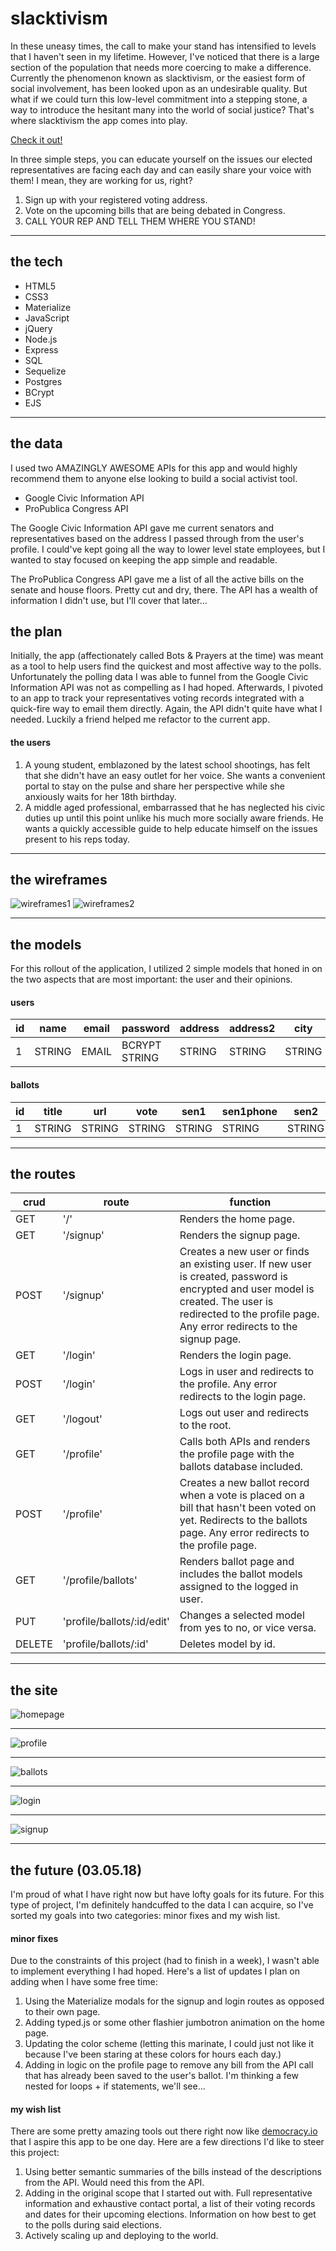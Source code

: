 # slacktivism

In these uneasy times, the call to make your stand has intensified to levels that I
haven't seen in my lifetime. However, I've noticed that there is a large section of
the population that needs more coercing to make a difference. Currently the phenomenon known as slacktivism, or the easiest form of social involvement, has been looked upon as an undesirable quality.
But what if we could turn this low-level commitment into a stepping stone, a way to introduce
the hesitant many into the world of social justice? That's where slacktivism the app comes into play.

[Check it out!](http://slacktivism.herokuapp.com/)

In three simple steps, you can educate yourself on the issues our elected representatives are facing each day and can easily share your voice with them! I mean, they are working for us, right?

1. Sign up with your registered voting address.
2. Vote on the upcoming bills that are being debated in Congress.
3. CALL YOUR REP AND TELL THEM WHERE YOU STAND!

***

## the tech
* HTML5
* CSS3
* Materialize
* JavaScript
* jQuery
* Node.js
* Express
* SQL
* Sequelize
* Postgres
* BCrypt
* EJS

***

## the data

I used two AMAZINGLY AWESOME APIs for this app and would highly recommend them to anyone else looking to build a social activist tool.

* Google Civic Information API
* ProPublica Congress API

The Google Civic Information API gave me current senators and representatives based on the address I passed through from the user's profile. I could've kept going all the way to lower level state employees, but I wanted to stay focused on keeping the app simple and readable.

The ProPublica Congress API gave me a list of all the active bills on the senate and house floors. Pretty cut and dry, there. The API has a wealth of information I didn't use, but I'll cover that later...

## the plan

Initially, the app (affectionately called Bots & Prayers at the time) was meant as a tool to help users find the quickest and most affective way to the polls. Unfortunately the polling data I was able to funnel from the Google Civic Information API was not as compelling as I had hoped. Afterwards, I pivoted to an app to track your representatives voting records integrated with a quick-fire way to email them directly. Again, the API didn't quite have what I needed. Luckily a friend helped me refactor to the current app.

#### the users

1. A young student, emblazoned by the latest school shootings, has felt that she didn't have an easy outlet for her voice. She wants a convenient portal to stay on the pulse and share her perspective while she anxiously waits for her 18th birthday.
2. A middle aged professional, embarrassed that he has neglected his civic duties up until this point unlike his much more socially aware friends. He wants a quickly accessible guide to help educate himself on the issues present to his reps today.

***

## the wireframes

![wireframes1](https://raw.githubusercontent.com/danheyward/vote-app/master/public/img/wireframes1.jpeg)
![wireframes2](https://raw.githubusercontent.com/danheyward/vote-app/master/public/img/wireframes2.jpeg)

***

## the models

For this rollout of the application, I utilized 2 simple models that honed in on the two aspects that are most important: the user and their opinions.

#### users
| id | name   | email | password      | address | address2 | city   | state  | zipcode  | party  |
|----|--------|-------|---------------|---------|----------|--------|--------|----------|--------|
| 1  | STRING | EMAIL | BCRYPT STRING | STRING  | STRING   | STRING | STRING | STRING   | STRING |

#### ballots
| id | title   | url | vote      | sen1 | sen1phone | sen2   | sen2phone  | rep  | repphone | userid|
|----|--------|-------|---------------|---------|----------|--------|--------|----------|--------|--------|
| 1  | STRING | STRING | STRING | STRING  | STRING   | STRING | STRING | STRING   | STRING | STRING |

***

## the routes

|crud|route|function|
|---|---|---|
|GET|'/'|Renders the home page.|
|GET|'/signup'|Renders the signup page.|
|POST|'/signup'|Creates a new user or finds an existing user. If new user is created, password is encrypted and user model is created. The user is redirected to the profile page. Any error redirects to the signup page.|
|GET|'/login'|Renders the login page.|
|POST|'/login'|Logs in user and redirects to the profile. Any error redirects to the login page.|
|GET|'/logout'|Logs out user and redirects to the root.|
|GET|'/profile'|Calls both APIs and renders the profile page with the ballots database included.|
|POST|'/profile'|Creates a new ballot record when a vote is placed on a bill that hasn't been voted on yet. Redirects to the ballots page. Any error redirects to the profile page.|
|GET|'/profile/ballots'|Renders ballot page and includes the ballot models assigned to the logged in user.|
|PUT|'profile/ballots/:id/edit'|Changes a selected model from yes to no, or vice versa.|
|DELETE|'profile/ballots/:id'|Deletes model by id.|

***

## the site

![homepage](https://raw.githubusercontent.com/danheyward/vote-app/master/public/img/home.png)
***
![profile](https://raw.githubusercontent.com/danheyward/vote-app/master/public/img/profile.png)
***
![ballots](https://raw.githubusercontent.com/danheyward/vote-app/master/public/img/ballots.png)
***
![login](https://raw.githubusercontent.com/danheyward/vote-app/master/public/img/login.png)
***
![signup](https://raw.githubusercontent.com/danheyward/vote-app/master/public/img/signup.png)

***

## the future (03.05.18)

I'm proud of what I have right now but have lofty goals for its future. For this type of project, I'm definitely handcuffed to the data I can acquire, so I've sorted my goals into two categories: minor fixes and my wish list.

#### minor fixes
Due to the constraints of this project (had to finish in a week), I wasn't able to implement everything I had hoped. Here's a list of updates I plan on adding when I have some free time:

1. Using the Materialize modals for the signup and login routes as opposed to their own page.
2. Adding typed.js or some other flashier jumbotron animation on the home page.
3. Updating the color scheme (letting this marinate, I could just not like it because I've been staring at these colors for hours each day.)
4. Adding in logic on the profile page to remove any bill from the API call that has already been saved to the user's ballot. I'm thinking a few nested for loops + if statements, we'll see...


#### my wish list
There are some pretty amazing tools out there right now like [democracy.io](https://democracy.io/#!/) that I aspire this app to be one day. Here are a few directions I'd like to steer this project:

1. Using better semantic summaries of the bills instead of the descriptions from the API. Would need this from the API.
2. Adding in the original scope that I started out with. Full representative information and exhaustive contact portal, a list of their voting records and dates for their upcoming elections. Information on how best to get to the polls during said elections.
3. Actively scaling up and deploying to the world.
